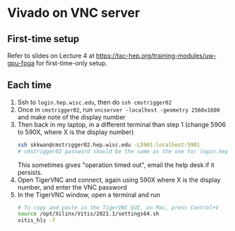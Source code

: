 # Vivado on VNC server 

## First-time setup
Refer to slides on Lecture 4 at https://tac-hep.org/training-modules/uw-gpu-fpga for first-time-only setup.

## Each time

1. Ssh to `login.hep.wisc.edu`, then do `ssh cmstrigger02`
2. Once in `cmstrigger02`, run `vncserver -localhost -geometry 2560x1600` and make note of the display number
3. Then back in my laptop, in a different terminal than step 1 (change 5906 to 590X, where X is the display number)
    ```bash
    ssh skkwan@cmstrigger02.hep.wisc.edu -L5901:localhost:5901
    # cmstrigger02 password should be the same as the one for login.hep.wisc.edu
    ```
    This sometimes gives "operation timed out", email the help desk if it persists.
4. Open TigerVNC and connect, again using 590X where X is the display number, and enter the VNC password
5. In the TigerVNC window, open a terminal and run
    ```bash
    # To copy and paste in the TigerVNC GUI, on Mac, press Control+V
    source /opt/Xilinx/Vitis/2021.1/settings64.sh
    vitis_hls -f 
    ```